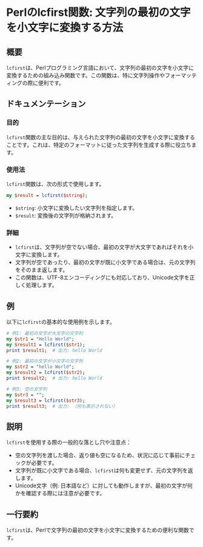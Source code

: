 <!--
Meta Description: # Perlのlcfirst関数: 文字列の最初の文字を小文字に変換する方法 ## 概要 `lcfirst`は、Perlプログラミング言語において、文字列の最初の文字を小文字に変換するための組み込み関数です。この関数は、特に文字列操作やフォーマッティングの際に便利です。 ## ドキュメンテーション ...
Meta Keywords: lcfirst, hello, world, print, この関数は
-->

# Perlのlcfirst関数: 文字列の最初の文字を小文字に変換する方法

## 概要
`lcfirst`は、Perlプログラミング言語において、文字列の最初の文字を小文字に変換するための組み込み関数です。この関数は、特に文字列操作やフォーマッティングの際に便利です。

## ドキュメンテーション
### 目的
`lcfirst`関数の主な目的は、与えられた文字列の最初の文字を小文字に変換することです。これは、特定のフォーマットに従った文字列を生成する際に役立ちます。

### 使用法
`lcfirst`関数は、次の形式で使用します。

```perl
my $result = lcfirst($string);
```

- `$string`: 小文字に変換したい文字列を指定します。
- `$result`: 変換後の文字列が格納されます。

### 詳細
- `lcfirst`は、文字列が空でない場合、最初の文字が大文字であればそれを小文字に変換します。
- 文字列が空であったり、最初の文字が既に小文字である場合は、元の文字列をそのまま返します。
- この関数は、UTF-8エンコーディングにも対応しており、Unicode文字を正しく処理します。

## 例
以下に`lcfirst`の基本的な使用例を示します。

```perl
# 例1: 最初の文字が大文字の文字列
my $str1 = "Hello World";
my $result1 = lcfirst($str1);
print $result1;  # 出力: hello World

# 例2: 最初の文字が小文字の文字列
my $str2 = "hello World";
my $result2 = lcfirst($str2);
print $result2;  # 出力: hello World

# 例3: 空の文字列
my $str3 = "";
my $result3 = lcfirst($str3);
print $result3;  # 出力: （何も表示されない）
```

## 説明
`lcfirst`を使用する際の一般的な落とし穴や注意点：
- 空の文字列を渡した場合、返り値も空になるため、状況に応じて事前にチェックが必要です。
- 文字列が既に小文字である場合、`lcfirst`は何も変更せず、元の文字列を返します。
- Unicode文字（例: 日本語など）に対しても動作しますが、最初の文字が何かを確認する際には注意が必要です。

## 一行要約
`lcfirst`は、Perlで文字列の最初の文字を小文字に変換するための便利な関数です。